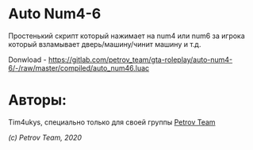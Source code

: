 # Auto Num4-6

Простенький скрипт который нажимает на num4 или num6 за игрока который взламывает дверь/машину/чинит машину и т.д.

Donwload - https://gitlab.com/petrov_team/gta-roleplay/auto-num4-6/-/raw/master/compiled/auto_num46.luac

# Авторы:
Tim4ukys, специально только для своей группы [Petrov Team](https://vk.com/petrov_team)

_(c) Petrov Team, 2020_
